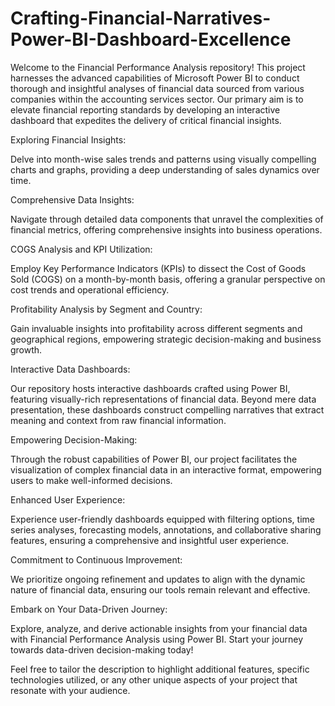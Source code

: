 # Crafting-Financial-Narratives-Power-BI-Dashboard-Excellence
Welcome to the Financial Performance Analysis repository! This project harnesses the advanced capabilities of Microsoft Power BI to conduct thorough and insightful analyses of financial data sourced from various companies within the accounting services sector. Our primary aim is to elevate financial reporting standards by developing an interactive dashboard that expedites the delivery of critical financial insights.

Exploring Financial Insights:

Delve into month-wise sales trends and patterns using visually compelling charts and graphs, providing a deep understanding of sales dynamics over time.

Comprehensive Data Insights:

Navigate through detailed data components that unravel the complexities of financial metrics, offering comprehensive insights into business operations.

COGS Analysis and KPI Utilization:

Employ Key Performance Indicators (KPIs) to dissect the Cost of Goods Sold (COGS) on a month-by-month basis, offering a granular perspective on cost trends and operational efficiency.

Profitability Analysis by Segment and Country:

Gain invaluable insights into profitability across different segments and geographical regions, empowering strategic decision-making and business growth.

Interactive Data Dashboards:

Our repository hosts interactive dashboards crafted using Power BI, featuring visually-rich representations of financial data. Beyond mere data presentation, these dashboards construct compelling narratives that extract meaning and context from raw financial information.

Empowering Decision-Making:

Through the robust capabilities of Power BI, our project facilitates the visualization of complex financial data in an interactive format, empowering users to make well-informed decisions.

Enhanced User Experience:

Experience user-friendly dashboards equipped with filtering options, time series analyses, forecasting models, annotations, and collaborative sharing features, ensuring a comprehensive and insightful user experience.

Commitment to Continuous Improvement:

We prioritize ongoing refinement and updates to align with the dynamic nature of financial data, ensuring our tools remain relevant and effective.

Embark on Your Data-Driven Journey:

Explore, analyze, and derive actionable insights from your financial data with Financial Performance Analysis using Power BI. Start your journey towards data-driven decision-making today!

Feel free to tailor the description to highlight additional features, specific technologies utilized, or any other unique aspects of your project that resonate with your audience.
